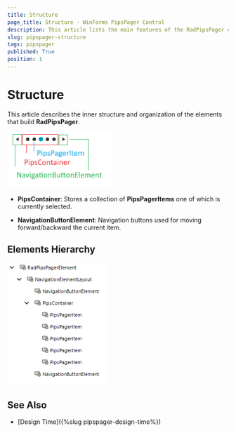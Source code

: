 ```yaml
---
title: Structure
page_title: Structure - WinForms PipsPager Control
description: This article lists the main features of the RadPipsPager control.
slug: pipspager-structure
tags: pipspager
published: True
position: 1 
---
```


# Structure

This article describes the inner structure and organization of the elements that build __RadPipsPager__.

![WinForms PipsPager Structure](images/pipspager-structure001.png)

* __PipsContainer__: Stores a collection of __PipsPagerItems__ one of which is currently selected.

* __NavigationButtonElement__: Navigation buttons used for moving forward/backward the current item.

## Elements Hierarchy

![WinForms PipsPager Elements Hierarchy](images/pipspager-structure002.png)

## See Also

* [Design Time]({%slug pipspager-design-time%})